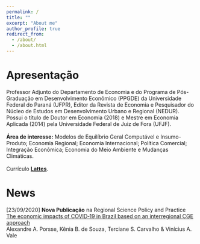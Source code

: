 ```yaml
---
permalink: /
title: ""
excerpt: "About me"
author_profile: true
redirect_from: 
  - /about/
  - /about.html
---
```


# Apresentação

Professor Adjunto do Departamento de Economia e do Programa de Pós-Graduação em Desenvolvimento Econômico (PPGDE) da Universidade Federal do Paraná (UFPR), Editor da Revista de Economia e Pesquisador do Núcleo de Estudos em Desenvolvimento Urbano e Regional (NEDUR). Possui o título de Doutor em Economia (2018) e Mestre em Economia Aplicada (2014) pela Universidade Federal de Juiz de Fora (UFJF).\
\
**Área de interesse:** Modelos de Equilíbrio Geral Computável e Insumo-Produto; Economia Regional; Economia Internacional; Política Comercial; Integração Econômica; Economia do Meio Ambiente e Mudanças Climáticas.\
\
Currículo [**Lattes**](http://lattes.cnpq.br/3023506645752042).

# News

[23/09/2020] **Nova Publicação** na Regional Science Policy and Practice\
[The economic impacts of COVID‐19 in Brazil based on an interregional CGE approach](https://doi.org/10.1111/rsp3.12354)\
Alexandre A. Porsse, Kênia B. de Souza, Terciane S. Carvalho & Vinícius A. Vale

